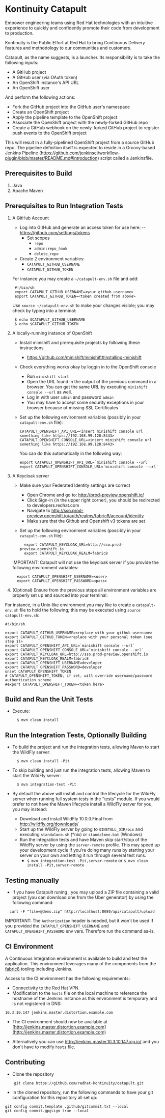 # Kontinuity Catapult
Empower engineering teams using Red Hat technologies with an intuitive experience to quickly and confidently promote their code from development to production.

Kontinuity is the Public Effort at Red Hat to bring Continuous Delivery features and methodology to our communities and customers.

Catapult, as the name suggests, is a launcher.  Its responsibility is to take the following inputs:

* A GitHub project
* A GitHub user (via OAuth token)
* An OpenShift instance's API URL
* An OpenShift user

And perform the following actions:

* Fork the GitHub project into the GitHub user's namespace
* Create an OpenShift project
* Apply the pipeline template to the OpenShift project
* Associate the OpenShift project with the newly-forked GitHub repo
* Create a GitHub webhook on the newly-forked GitHub project to register push events to the OpenShift project

This will result in a fully-pipelined OpenShift project from a source GitHub repo.  The pipeline definition itself is expected to reside in a Groovy-based Jenkins Pipeline (https://github.com/jenkinsci/workflow-plugin/blob/master/README.md#introduction) script called a Jenkinsfile.

Prerequisites to Build
----------------------
1. Java
2. Apache Maven

Prerequisites to Run Integration Tests
--------------------------------------

1. A GitHub Account

    * Log into GitHub and generate an access token for use here:
    --  https://github.com/settings/tokens
        * Set scopes
            * `repo`
            * `admin:repo_hook`
            * `delete_repo`
    * Create 2 environment variables:
        * `CATAPULT_GITHUB_USERNAME`
        * `CATAPULT_GITHUB_TOKEN`

    For instance you may create a `~/catapult-env.sh` file and add:
    
        #!/bin/sh
        export CATAPULT_GITHUB_USERNAME=<your github username>
        export CATAPULT_GITHUB_TOKEN=<token created from above>
    
    Use `source ~/catapult-env.sh` to make your changes visible; you may check by typing into a terminal:

        $ echo $CATAPULT_GITHUB_USERNAME
        $ echo $CATAPULT_GITHUB_TOKEN

     
2. A locally-running instance of OpenShift 

    * Install minishift and prerequisite projects by following these instructions
        * https://github.com/minishift/minishift#installing-minishift
	
    * Check everything works okay by loggin in to the OpenShift console
        * Run `minishift start`
        * Open the URL found in the output of the previous command in a browser. You can get the same URL by executing `minishift console --url` as well.
        * Log in with user `admin` and password `admin`
        * You may have to accept some security exceptions in your browser because of missing SSL Certificates

    * Set up the following environment variables (possibly in your `catapult-env.sh` file):
        ```
        CATAPULT_OPENSHIFT_API_URL=<insert minishift console url something like https://192.168.99.128:8443>
        CATAPULT_OPENSHIFT_CONSOLE_URL=<insert minishift console url something like https://192.168.99.128:8443>
        ```
        
        You can do this automatically in the following way:       
        ```
        export CATAPULT_OPENSHIFT_API_URL=`minishift console --url`
        export CATAPULT_OPENSHIFT_CONSOLE_URL=`minishift console --url`
        ```

3. A Keycloak server

    * Make sure your Federated Identity settings are correct
        * Open Chrome and go to: http://prod-preview.openshift.io/
        * Click Sign-in (in the upper right corner), you should be redirected to developers.redhat.com
        * Navigate to http://sso.prod-preview.openshift.io/auth/realms/fabric8/account/identity
        * Make sure that the Github and Openshift v3 tokens are set

    * Set up the following environment variables (possibly in your `catapult-env.sh` file): 
      ```
        export CATAPULT_KEYCLOAK_URL=http://sso.prod-preview.openshift.io
        export CATAPULT_KEYCLOAK_REALM=fabric8
      ```
    IMPORTANT: Catapult will not use the keycloak server if you provide the following environment variables:
      ```    
        export CATAPULT_OPENSHIFT_USERNAME=<user>
        export CATAPULT_OPENSHIFT_PASSWORD=<pass>
      ```

4. (Optional) Ensure from the previous steps all environment variables are properly set up and sourced into your terminal:

For instance, in a Unix-like environment you may like to create a `catapult-env.sh` file to hold the following; this may be executed using `source catapult-env.sh`: 

```
#!/bin/sh 

export CATAPULT_GITHUB_USERNAME=<replace with your github username>
export CATAPULT_GITHUB_TOKEN=<replace with your personal token (see step 1)>
export CATAPULT_OPENSHIFT_API_URL=`minishift console --url`
export CATAPULT_OPENSHIFT_CONSOLE_URL=`minishift console --url`
export CATAPULT_KEYCLOAK_URL=http://sso.prod-preview.openshift.io
export CATAPULT_KEYCLOAK_REALM=fabric8
export CATAPULT_OPENSHIFT_USERNAME=developer
export CATAPULT_OPENSHIFT_PASSWORD=developer
unset CATAPULT_OPENSHIFT_TOKEN
# CATAPULT_OPENSHIFT_TOKEN, if set, will override username/password authentication scheme
#export CATAPULT_OPENSHIFT_TOKEN=<token here>

```
    
    
     
Build and Run the Unit Tests
----------------------------

* Execute:

        $ mvn clean install
        
Run the Integration Tests, Optionally Building
----------------------------------------------

* To build the project and run the integration tests, allowing Maven to start the WildFly server:
 
        $ mvn clean install -Pit


* To skip building and just run the integration tests, allowing Maven to start the WildFly server:

        $ mvn integration-test -Pit
        
* By default the above will install and control the lifecycle for the WildFly server when running full system tests in the "tests" module.  If you would prefer to not have the Maven lifecycle install a WildFly server for you, you may instead:
    * Download and install WildFly 10.0.0.Final from http://wildfly.org/downloads/
    * Start up the WildFly server by going to `$INSTALL_DIR/bin` and executing `standalone.sh` (*nix) or `standalone.bat` (Windows)
    * Run the integration tests and have Maven skip start/stop of the WildFly server by using the `server-remote` profile.  This may speed up your development cycle if you're doing many runs by starting your server on your own and letting it run through several test runs.
        * `$ mvn integration-test -Pit,server-remote` or `$ mvn clean install -Pit,server-remote`

Testing manually
----------------------------
* If you have Catapult runing , you may upload a ZIP file containing a valid project (you can download one from the Uber generator) by using the following command: 
```
  curl -F "file=@demo.zip" http://localhost:8080/api/catapult/upload
```

IMPORTANT: The `Authorization` header is needed, but it won't be used if you provided the `CATAPULT_OPENSHIFT_USERNAME` and `CATAPULT_OPENSHIFT_PASSWORD` env vars. 
Therefore run the command as-is.
        
CI Environment
----------------------------

A Continuous Integration environment is available to build and test the application. This environment leverages many of the components from the [fabric8](http://fabric8.io/) tooling including Jenkins.

Access to the CI environment has the following requirements:

*  Connectivity to the Red Hat VPN.
*  Modification to the `hosts` file on the local machine to reference the hostname of the Jenkins instance as this environment is temporary and is not registered in DNS:

```
10.3.10.147 jenkins.master.distortion.example.com
```

 * The CI environment should now be available at [http://jenkins.master.distortion.example.com](http://jenkins.master.distortion.example.com)

 * Alternatively you can use http://jenkins.master.10.3.10.147.xip.io/ and you don't have to modify `hosts` file.


Contributing
------------

* Clone the repository
```
	git clone https://github.com/redhat-kontinuity/catapult.git
```

* In the cloned repository, run the following commands to have your git configuration for this repository all set up: 
```
git config commit.template .github/gitcommit.txt --local
git config commit.gpgsign true --local
```
